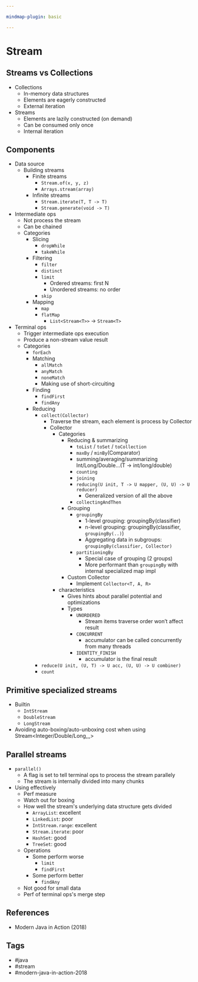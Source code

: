 ```yaml
---

mindmap-plugin: basic

---
```


# Stream

## Streams vs Collections
- Collections
   - In-memory data structures
   - Elements are eagerly constructed
   - External iteration
- Streams
   - Elements are lazily constructed (on demand)
   - Can be consumed only once
   - Internal iteration

## Components
- Data source
   - Building streams
      - Finite streams
         - `Stream.of(x, y, z)`
         - `Arrays.stream(array)`
      - Infinite streams
         - `Stream.iterate(T, T -> T)`
         - `Stream.generate(void -> T)`
- Intermediate ops
   - Not process the stream
   - Can be chained
   - Categories
      - Slicing
         - `dropWhile`
         - `takeWhile`
      - Filtering
         - `filter`
         - `distinct`
         - `limit`
            - Ordered streams: first N
            - Unordered streams: no order
         - `skip`
      - Mapping
         - `map`
         - `flatMap`
            - `List<Stream<T>>` -> `Stream<T>`
- Terminal ops
   - Trigger intermediate ops execution
   - Produce a non-stream value result
   - Categories
      - `forEach`
      - Matching
         - `allMatch`
         - `anyMatch`
         - `noneMatch`
         - Making use of short-circuiting
      - Finding
         - `findFirst`
         - `findAny`
      - Reducing
         - `collect(Collector)`
            - Traverse the stream, each element is process by Collector
            - Collector
               - Categories
                  - Reducing & summarizing
                     - `toList` / `toSet` / `toCollection`
                     - `maxBy` / `minBy`(Comparator)
                     - summing/averaging/summarizing Int/Long/Double…(T -> int/long/double)
                     - `counting`
                     - `joining`
                     - `reducing(U init, T -> U mapper, (U, U) -> U reducer)`
                        - Generalized version of all the above
                     - `collectingAndThen`
                  - Grouping
                     - `groupingBy`
                        - 1-level grouping: groupingBy(classifier)
                        - n-level grouping: groupingBy(classifier, `groupingBy(..)`)
                        - Aggregating data in subgroups: `groupingBy(classifier, Collector)`
                     - `partitioningBy`
                        - Special case of grouping (2 groups)
                        - More performant than `groupingBy` with internal specialized map impl
                  - Custom Collector
                     - Implement `Collector<T, A, R>`
               - characteristics
                  - Gives hints about parallel potential and optimizations
                  - Types
                     - `UNORDERED`
                        - Stream items traverse order won’t affect result
                     - `CONCURRENT`
                        - accumulator can be called concurrently from many threads
                     - `IDENTITY_FINISH`
                        - accumulator is the final result
         - `reduce(U init, (U, T) -> U acc, (U, U) -> U combiner)`
         - `count`

## Primitive specialized streams
- Builtin
   - `IntStream`
   - `DoubleStream`
   - `LongStream`
- Avoiding auto-boxing/auto-unboxing cost when using Stream<Integer/Double/Long,,,>

## Parallel streams
- `parallel()`
   - A flag is set to tell terminal ops to process the stream parallely
   - The stream is internally divided into many chunks
- Using effectively
   - Perf measure
   - Watch out for boxing
   - How well the stream's underlying data structure gets divided
      - `ArrayList`: excellent
      - `LinkedList`: poor
      - `IntStream.range`: excellent
      - `Stream.iterate`: poor
      - `HashSet`: good
      - `TreeSet`: good
   - Operations
      - Some perform worse
         - `limit`
         - `findFirst`
      - Some perform better
         - `findAny`
   - Not good for small data
   - Perf of terminal ops's merge step

## References
- Modern Java in Action (2018)

## Tags

- #java
- #stream
- #modern-java-in-action-2018 